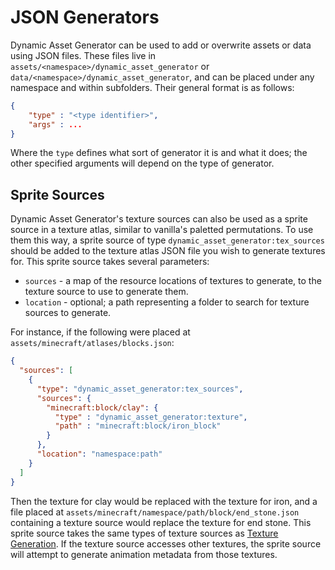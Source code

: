 # JSON Generators

Dynamic Asset Generator can be used to add or overwrite assets or data using JSON files. These files live in `assets/<namespace>/dynamic_asset_generator` or `data/<namespace>/dynamic_asset_generator`, and can be placed under any namespace and within subfolders. Their general format is as follows:

```json
{
    "type" : "<type identifier>",
    "args" : ...
}
```

Where the `type` defines what sort of generator it is and what it does; the other specified arguments will depend on the type of generator.

## Sprite Sources

Dynamic Asset Generator's texture sources can also be used as a sprite source in a texture atlas, similar to vanilla's paletted
permutations. To use them this way, a sprite source of type `dynamic_asset_generator:tex_sources` should be added to the texture
atlas JSON file you wish to generate textures for. This sprite source takes several parameters:
* `sources` - a map of the resource locations of textures to generate, to the texture source to use to generate them.
* `location` - optional; a path representing a folder to search for texture sources to generate.

For instance, if the following were placed at `assets/minecraft/atlases/blocks.json`:
```json
{
  "sources": [
    {
      "type": "dynamic_asset_generator:tex_sources",
      "sources": {
        "minecraft:block/clay": {
          "type" : "dynamic_asset_generator:texture",
          "path" : "minecraft:block/iron_block"
        }
      },
      "location": "namespace:path"
    }
  ]
}
```
Then the texture for clay would be replaced with the texture for iron, and a file placed at `assets/minecraft/namespace/path/block/end_stone.json`
containing a texture source would replace the texture for end stone. This sprite source takes the same types of texture sources
as [Texture Generation](texsources/category.md). If the texture source accesses other textures, the sprite source will attempt
to generate animation metadata from those textures.
